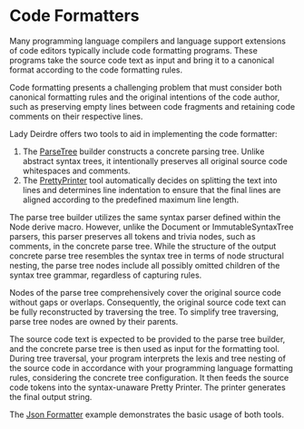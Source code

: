 <!------------------------------------------------------------------------------
  This file is a part of the "Lady Deirdre" work,
  a compiler front-end foundation technology.

  This work is proprietary software with source-available code.

  To copy, use, distribute, and contribute to this work, you must agree to
  the terms of the General License Agreement:

  https://github.com/Eliah-Lakhin/lady-deirdre/blob/master/EULA.md.

  The agreement grants you a Commercial-Limited License that gives you
  the right to use my work in non-commercial and limited commercial products
  with a total gross revenue cap. To remove this commercial limit for one of
  your products, you must acquire an Unrestricted Commercial License.

  If you contribute to the source code, documentation, or related materials
  of this work, you must assign these changes to me. Contributions are
  governed by the "Derivative Work" section of the General License
  Agreement.

  Copying the work in parts is strictly forbidden, except as permitted under
  the terms of the General License Agreement.

  If you do not or cannot agree to the terms of this Agreement,
  do not use this work.

  This work is provided "as is" without any warranties, express or implied,
  except to the extent that such disclaimers are held to be legally invalid.

  Copyright (c) 2024 Ilya Lakhin (Илья Александрович Лахин).
  All rights reserved.
------------------------------------------------------------------------------->

# Code Formatters

Many programming language compilers and language support extensions of code
editors typically include code formatting programs. These programs take the
source code text as input and bring it to a canonical format according to the
code formatting rules.

Code formatting presents a challenging problem that must consider both canonical
formatting rules and the original intentions of the code author, such as
preserving empty lines between code fragments and retaining code comments on
their respective lines.

Lady Deirdre offers two tools to aid in implementing the code formatter:

1. The
   [ParseTree](https://docs.rs/lady-deirdre/2.0.0/lady_deirdre/syntax/struct.ParseTree.html)
   builder constructs a concrete parsing tree. Unlike abstract syntax trees, it
   intentionally preserves all original source code whitespaces and comments.
2. The
   [PrettyPrinter](https://docs.rs/lady-deirdre/2.0.0/lady_deirdre/format/struct.PrettyPrinter.html)
   tool automatically decides on splitting the text into lines and determines
   line indentation to ensure that the final lines are aligned according to the
   predefined maximum line length.

The parse tree builder utilizes the same syntax parser defined within the Node
derive macro. However, unlike the Document or ImmutableSyntaxTree parsers, this
parser preserves all tokens and trivia nodes, such as comments, in the concrete
parse tree. While the structure of the output concrete parse tree resembles the
syntax tree in terms of node structural nesting, the parse tree nodes include
all possibly omitted children of the syntax tree grammar, regardless of
capturing rules.

Nodes of the parse tree comprehensively cover the original source code without
gaps or overlaps. Consequently, the original source code text can be fully
reconstructed by traversing the tree. To simplify tree traversing, parse tree
nodes are owned by their parents.

The source code text is expected to be provided to the parse tree builder, and
the concrete parse tree is then used as input for the formatting tool. During
tree traversal, your program interprets the lexis and tree nesting of the
source code in accordance with your programming language formatting rules,
considering the concrete tree configuration. It then feeds the source code
tokens into the syntax-unaware Pretty Printer. The printer generates the final
output string.

The [Json Formatter](https://github.com/Eliah-Lakhin/lady-deirdre/tree/master/work/crates/examples/src/json_formatter)
example demonstrates the basic usage of both tools.
